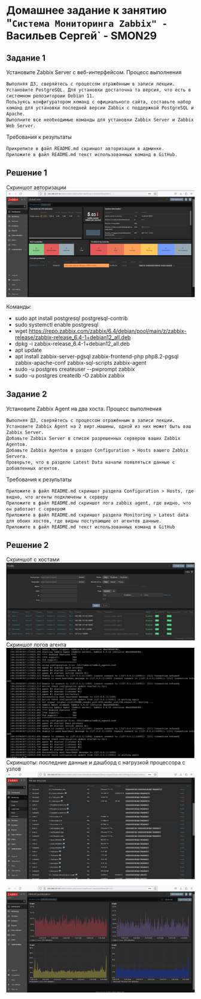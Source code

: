 # Домашнее задание к занятию "`Система Мониторинга Zabbix" - `Васильев Сергей` - SMON29

## Задание 1

Установите Zabbix Server с веб-интерфейсом.
Процесс выполнения

    Выполняя ДЗ, сверяйтесь с процессом отражённым в записи лекции.
    Установите PostgreSQL. Для установки достаточна та версия, что есть в системном репозитороии Debian 11.
    Пользуясь конфигуратором команд с официального сайта, составьте набор команд для установки последней версии Zabbix с поддержкой PostgreSQL и Apache.
    Выполните все необходимые команды для установки Zabbix Server и Zabbix Web Server.

Требования к результаты

    Прикрепите в файл README.md скриншот авторизации в админке.
    Приложите в файл README.md текст использованных команд в GitHub.

## Решение 1
Скриншот авторизации
![Скриншот-1](https://github.com/svwarrior56/smon-zabbix-1/blob/main/img/admin_panel.png)

Команды:
* sudo apt install postgresql postgresql-contrib
* sudo systemctl enable postgresql
* wget https://repo.zabbix.com/zabbix/6.4/debian/pool/main/z/zabbix-release/zabbix-release_6.4-1+debian12_all.deb
* dpkg -i zabbix-release_6.4-1+debian12_all.deb
* apt update
* apt install zabbix-server-pgsql zabbix-frontend-php php8.2-pgsql zabbix-apache-conf zabbix-sql-scripts zabbix-agent
* sudo -u postgres createuser --pwprompt zabbix
* sudo -u postgres createdb -O zabbix zabbix
   

## Задание 2

Установите Zabbix Agent на два хоста.
Процесс выполнения

    Выполняя ДЗ, сверяйтесь с процессом отражённым в записи лекции.
    Установите Zabbix Agent на 2 вирт.машины, одной из них может быть ваш Zabbix Server.
    Добавьте Zabbix Server в список разрешенных серверов ваших Zabbix Agentов.
    Добавьте Zabbix Agentов в раздел Configuration > Hosts вашего Zabbix Servera.
    Проверьте, что в разделе Latest Data начали появляться данные с добавленных агентов.

Требования к результаты

    Приложите в файл README.md скриншот раздела Configuration > Hosts, где видно, что агенты подключены к серверу
    Приложите в файл README.md скриншот лога zabbix agent, где видно, что он работает с сервером
    Приложите в файл README.md скриншот раздела Monitoring > Latest data для обоих хостов, где видны поступающие от агентов данные.
    Приложите в файл README.md текст использованных команд в GitHub
## Решение 2
Скриншот с хостами
![Скриншот-2](https://github.com/svwarrior56/smon-zabbix-1/blob/main/img/conf_hosts.png)
Скриншот логов агента
![Скриншот-3](https://github.com/svwarrior56/smon-zabbix-1/blob/main/img/agent_on_server_log.png)
Скриншоты: последние данные и дашборд с нагрузкой процессора с узлов
![Скриншот-4](https://github.com/svwarrior56/smon-zabbix-1/blob/main/img/latest_data.png)

![Скриншот-5](https://github.com/svwarrior56/smon-zabbix-1/blob/main/img/custom_dashboard.png)

